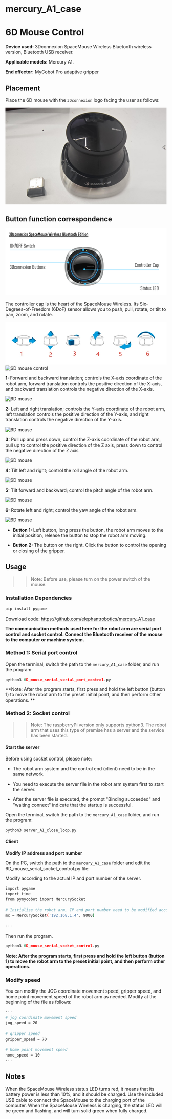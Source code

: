 # mercury_A1_case

# 6D Mouse Control

**Device used:** 3Dconnexion SpaceMouse Wireless Bluetooth wireless version, Bluetooth USB receiver.

**Applicable models:** Mercury A1.

**End effector:** MyCobot Pro adaptive gripper

## Placement

Place the 6D mouse with the `3Dconnexion` logo facing the user as follows:

![6D mouse](./res/6d_mouse.jpg)

## Button function correspondence

![6D mouse on_off0](./res/6d_mouse_on_off.png)

The controller cap is the heart of the SpaceMouse Wireless. Its Six-Degrees-of-Freedom (6DoF) sensor allows you to push, pull, rotate, or tilt to pan, zoom, and rotate.

![6D mouse control](./res/6d_mouse_control.jpg)
![6D mouse control](./res/6d_mouse_button_control.png)

**1:** Forward and backward translation; controls the X-axis coordinate of the robot arm, forward translation controls the positive direction of the X-axis, and backward translation controls the negative direction of the X-axis.

![6D mouse](./res/forward_backward.gif)

**2:** Left and right translation; controls the Y-axis coordinate of the robot arm, left translation controls the positive direction of the Y-axis, and right translation controls the negative direction of the Y-axis.

![6D mouse](./res/left_right.gif)

**3:** Pull up and press down; control the Z-axis coordinate of the robot arm, pull up to control the positive direction of the Z axis, press down to control the negative direction of the Z axis

![6D mouse](./res/up_down.gif)

**4:** Tilt left and right; control the roll angle of the robot arm.

![6D mouse](./res/roll.gif)

**5:** Tilt forward and backward; control the pitch angle of the robot arm.

![6D mouse](./res/pitch.gif)

**6:** Rotate left and right; control the yaw angle of the robot arm.

![6D mouse](./res/yaw.gif)

- **Button 1:** Left button, long press the button, the robot arm moves to the initial position, release the button to stop the robot arm moving.

- **Button 2:** The button on the right. Click the button to control the opening or closing of the gripper.

## Usage

>> Note: Before use, please turn on the power switch of the mouse.

### Installation Dependencies

```python
pip install pygame
```

Download code: https://github.com/elephantrobotics/mercury_A1_case

**The communication methods used here for the robot arm are serial port control and socket control. Connect the Bluetooth receiver of the mouse to the computer or machine system.**

### Method 1: Serial port control

Open the terminal, switch the path to the `mercury_A1_case` folder, and run the program:

```python
python3 6D_mouse_serial_serial_port_control.py
```

**Note: After the program starts, first press and hold the left button (button 1) to move the robot arm to the preset initial point, and then perform other operations. **

### Method 2: Socket control

>> Note: The raspberryPi version only supports python3. The robot arm that uses this type of premise has a server and the service has been started.

#### Start the server

Before using socket control, please note:

- The robot arm system and the control end (client) need to be in the same network.

- You need to execute the server file in the robot arm system first to start the server.

- After the server file is executed, the prompt "Binding succeeded" and "waiting connect" indicate that the startup is successful.

Open the terminal, switch the path to the `mercury_A1_case` folder, and run the program:

```python
python3 server_A1_close_loop.py
```

#### Client

**Modify IP address and port number**

On the PC, switch the path to the `mercury_A1_case` folder and edit the 6D_mouse_serial_socket_control.py file:

Modify according to the actual IP and port number of the server.

```bash
import pygame
import time
from pymycobot import MercurySocket

# Initialize the robot arm, IP and port number need to be modified according to the actual situation
mc = MercurySocket('192.168.1.4', 9000)

···
```

Then run the program.

```python
python3 6D_mouse_serial_socket_control.py
```

**Note: After the program starts, first press and hold the left button (button 1) to move the robot arm to the preset initial point, and then perform other operations.**

### Modify speed

You can modify the JOG coordinate movement speed, gripper speed, and home point movement speed of the robot arm as needed. Modify at the beginning of the file as follows:

```bash
···
# jog coordinate movement speed
jog_speed = 20

# gripper speed
gripper_speed = 70

# home point movement speed
home_speed = 10
···
```

## Notes

When the SpaceMouse Wireless status LED turns red, it means that its battery power is less than 10%, and it should be charged. Use the included USB cable to connect the SpaceMouse to the charging port of the computer. When the SpaceMouse Wireless is charging, the status LED will be green and flashing, and will turn solid green when fully charged.
